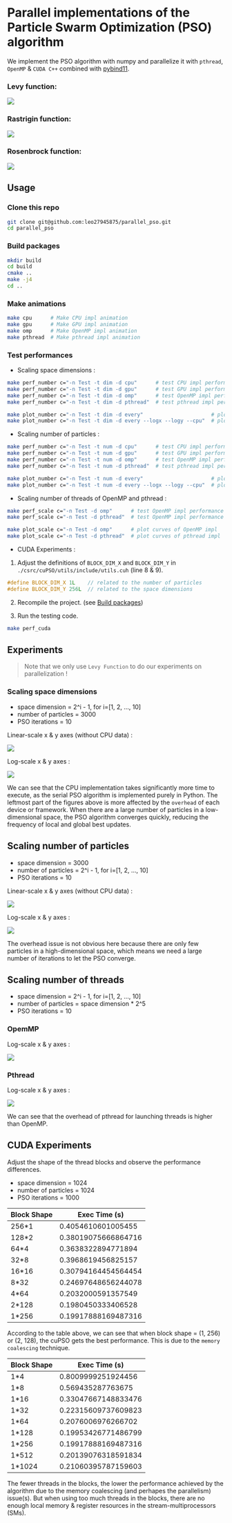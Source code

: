 # Parallel implementations of the Particle Swarm Optimization (PSO) algorithm

We implement the PSO algorithm with numpy and parallelize it with `pthread`, `OpenMP` & `CUDA C++` combined with [pybind11](https://github.com/pybind/pybind11).

### Levy function:
![](assets/_PSO_levy_func.gif)

### Rastrigin function:
![](assets/_PSO_rastrigin_func.gif)

### Rosenbrock function:
![](assets/_PSO_rosenbrock_func.gif)

## Usage

### Clone this repo

```bash
git clone git@github.com:leo27945875/parallel_pso.git
cd parallel_pso
```

### Build packages

```bash
mkdir build
cd build
cmake ..
make -j4
cd ..
```

### Make animations

```bash
make cpu      # Make CPU impl animation
make gpu      # Make GPU impl animation
make omp      # Make OpenMP impl animation
make pthread  # Make pthread impl animation
```

### Test performances

* Scaling space dimensions :
```bash
make perf_number c="-n Test -t dim -d cpu"      # test CPU impl performance
make perf_number c="-n Test -t dim -d gpu"      # test GPU impl performance
make perf_number c="-n Test -t dim -d omp"      # test OpenMP impl performance
make perf_number c="-n Test -t dim -d pthread"  # test pthread impl performance

make plot_number c="-n Test -t dim -d every"                      # plot curves of all impls with out CPU one.
make plot_number c="-n Test -t dim -d every --logx --logy --cpu"  # plot curves of all impls in log-scale.
```

* Scaling number of particles :
```bash
make perf_number c="-n Test -t num -d cpu"      # test CPU impl performance
make perf_number c="-n Test -t num -d gpu"      # test GPU impl performance
make perf_number c="-n Test -t num -d omp"      # test OpenMP impl performance
make perf_number c="-n Test -t num -d pthread"  # test pthread impl performance

make plot_number c="-n Test -t num -d every"                      # plot curves of all impls with out CPU one.
make plot_number c="-n Test -t num -d every --logx --logy --cpu"  # plot curves of all impls in log-scale.
```

* Scaling number of threads of OpenMP and pthread :
```bash
make perf_scale c="-n Test -d omp"      # test OpenMP impl performance
make perf_scale c="-n Test -d pthread"  # test OpenMP impl performance

make plot_scale c="-n Test -d omp"      # plot curves of OpenMP impl
make plot_scale c="-n Test -d pthread"  # plot curves of pthread impl
```

* CUDA Experiments : 

1. Adjust the definitions of `BLOCK_DIM_X` and `BLOCK_DIM_Y` in `./csrc/cuPSO/utils/include/utils.cuh` (line 8 & 9).

```cpp
#define BLOCK_DIM_X 1L    // related to the number of particles
#define BLOCK_DIM_Y 256L  // related to the space dimensions
```

2. Recompile the project. (see [Build packages](#build-packages))

3. Run the testing code.

```bash
make perf_cuda
```

## Experiments

> Note that we only use `Levy Function` to do our experiments on parallelization !

### Scaling space dimensions

* space dimension = 2^i - 1, for i=[1, 2, ..., 10]
* number of particles = 3000
* PSO iterations = 10

Linear-scale x & y axes (without CPU data) : 

![](assets/Exp/Exp-dim_ALL_Times.png)

Log-scale x & y axes :

![](assets/Exp/Exp-dim_ALL_Times-logx-logy.png)

We can see that the CPU implementation takes significantly more time to execute, as the serial PSO algorithm is implemented purely in Python.
The leftmost part of the figures above is more affected by the `overhead` of each device or framework. When there are a large number of particles in a low-dimensional space, the PSO algorithm converges quickly, reducing the frequency of local and global best updates.

## Scaling number of particles

* space dimension = 3000
* number of particles = 2^i - 1, for i=[1, 2, ..., 10]
* PSO iterations = 10

Linear-scale x & y axes (without CPU data) :

![](assets/Exp/Exp-num_ALL_Times.png)

Log-scale x & y axes :

![](assets/Exp/Exp-num_ALL_Times-logx-logy.png)

The overhead issue is not obvious here because there are only few particles in a high-dimensional space, which means we need a large number of iterations to let the PSO converge.

## Scaling number of threads

* space dimension = 2^i - 1, for i=[1, 2, ..., 10]
* number of particles = space dimension * 2^5
* PSO iterations = 10

### OpemMP

Log-scale x & y axes :

![](assets/Scl/OMP_Scaling_Curves-logx-logy.png)

### Pthread

Log-scale x & y axes :

![](assets/Scl/PTHREAD_Scaling_Curves-logx-logy.png)


We can see that the overhead of pthread for launching threads is higher than OpenMP.


## CUDA Experiments

Adjust the shape of the thread blocks and observe the performance differences.

* space dimension = 1024 
* number of particles = 1024 
* PSO iterations = 1000

| Block Shape | Exec Time (s) |
|  ----  | ----  |
| 256*1  |  0.4054610601005455 |
| 128*2  |  0.38019075666864716 |
| 64*4   |  0.3638322894771894 |
| 32*8   |  0.3968619456825157 |
| 16*16  |  0.30794164454564454 |
| 8*32   |  0.24697648656244078 |
| 4*64   |  0.2032000591357549 |
| 2*128  |  0.1980450333406528 |
| 1*256  |  0.19917888169487316 |

According to the table above, we can see that when block shape = (1, 256) or (2, 128), the cuPSO gets the best performance. This is due to the `memory coalescing` technique.

| Block Shape | Exec Time (s) |
|  ----  | ----  |
| 1*4    |  0.8009999251924456 |
| 1*8    |  0.569435287763675 |
| 1*16   |  0.33047667148833476 |
| 1*32   |  0.22315609737609823 |
| 1*64   |  0.2076006976266702 |
| 1*128  |  0.19953426771486799 |
| 1*256  |  0.19917888169487316 |
| 1*512  |  0.20139076318591834 |
| 1*1024 |  0.21060395787159603 |

The fewer threads in the blocks, the lower the performance achieved by the algorithm due to the memory coalescing (and perhapes the parallelism) issue(s). But when using too much threads in the blocks, there are no enough local memory & register resources in the stream-multiprocessors (SMs).